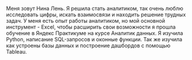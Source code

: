 Меня зовут Нина Лень.
Я решила стать аналитиком, так очень люблю исследовать цифры, искать взаимосвязи и находить решение трудных задач. 
У меня есть опыт работы аналитиком, но мой основной инструмент - Excel, чтобы расширить свои возможности я прошла обучение в Яндекс Практикуме на курсе Аналитик данных. 
Я изучила Python, написание SQL-запросов и оконные функции. Так же изучила как устроены базы данных и построение дашбордов с помощью Tableau. 


